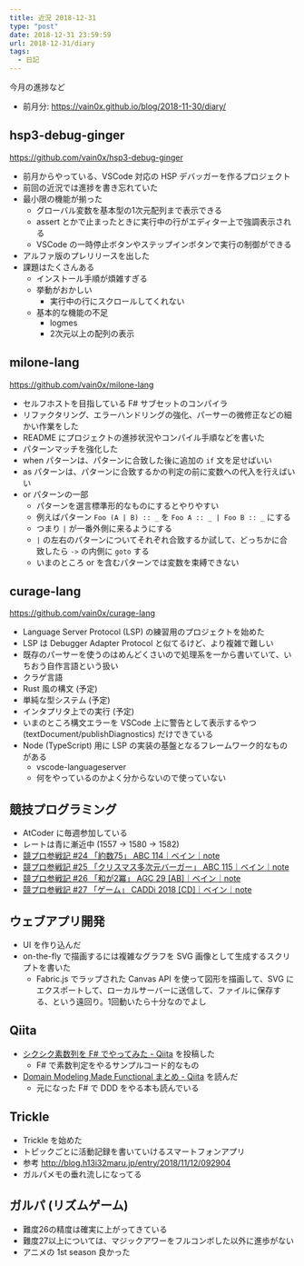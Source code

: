 ```yaml
---
title: 近況 2018-12-31
type: "post"
date: 2018-12-31 23:59:59
url: 2018-12-31/diary
tags:
  - 日記
---
```


今月の進捗など

<!--more-->

- 前月分: <https://vain0x.github.io/blog/2018-11-30/diary/>

## hsp3-debug-ginger

<https://github.com/vain0x/hsp3-debug-ginger>

- 前月からやっている、VSCode 対応の HSP デバッガーを作るプロジェクト
- 前回の近況では進捗を書き忘れていた
- 最小限の機能が揃った
    - グローバル変数を基本型の1次元配列まで表示できる
    - assert とかで止まったときに実行中の行がエディター上で強調表示される
    - VSCode の一時停止ボタンやステップインボタンで実行の制御ができる
- アルファ版のプレリリースを出した
- 課題はたくさんある
    - インストール手順が煩雑すぎる
    - 挙動がおかしい
        - 実行中の行にスクロールしてくれない
    - 基本的な機能の不足
        - logmes
        - 2次元以上の配列の表示

## milone-lang

<https://github.com/vain0x/milone-lang>

- セルフホストを目指している F# サブセットのコンパイラ
- リファクタリング、エラーハンドリングの強化、パーサーの微修正などの細かい作業をした
- README にプロジェクトの進捗状況やコンパイル手順などを書いた
- パターンマッチを強化した
- when パターンは、パターンに合致した後に追加の `if` 文を足せばいい
- as パターンは、パターンに合致するかの判定の前に変数への代入を行えばいい
- or パターンの一部
    - パターンを選言標準形的なものにするとやりやすい
    - 例えばパターン `Foo (A | B) :: _` を `Foo A :: _ | Foo B :: _` にする
    - つまり `|` が一番外側に来るようにする
    - `|` の左右のパターンについてそれぞれ合致するか試して、どっちかに合致したら `->` の内側に `goto` する
    - いまのところ or を含むパターンでは変数を束縛できない

## curage-lang

<https://github.com/vain0x/curage-lang>

- Language Server Protocol (LSP) の練習用のプロジェクトを始めた
- LSP は Debugger Adapter Protocol と似てるけど、より複雑で難しい
- 既存のパーサーを使うのはめんどくさいので処理系を一から書いていて、いちおう自作言語という扱い
- クラゲ言語
- Rust 風の構文 (予定)
- 単純な型システム (予定)
- インタプリタ上での実行 (予定)
- いまのところ構文エラーを VSCode 上に警告として表示するやつ (textDocument/publishDiagnostics) だけできている
- Node (TypeScript) 用に LSP の実装の基盤となるフレームワーク的なものがある
    - vscode-languageserver
    - 何をやっているのかよく分からないので使っていない

## 競技プログラミング

- AtCoder に毎週参加している
- レートは青に漸近中 (1557 → 1580 → 1582)
- [競プロ参戦記 #24 「約数75」 ABC 114｜ベイン｜note](https://note.mu/vain0x/n/ne88e557f5859)
- [競プロ参戦記 #25 「クリスマス多次元バーガー」 ABC 115｜ベイン｜note](https://note.mu/vain0x/n/n539b9a9ac173)
- [競プロ参戦記 #26 「和が2冪」  AGC 29 \[AB\]｜ベイン｜note](https://note.mu/vain0x/n/n6aa8c41c4b77)
- [競プロ参戦記 #27 「ゲーム」 CADDi 2018 \[CD\]｜ベイン｜note](https://note.mu/vain0x/n/nb6b19dd4245a)

## ウェブアプリ開発

- UI を作り込んだ
- on-the-fly で描画するには複雑なグラフを SVG 画像として生成するスクリプトを書いた
    - Fabric.js でラップされた Canvas API を使って図形を描画して、SVG にエクスポートして、ローカルサーバーに送信して、ファイルに保存する、という遠回り。1回動いたら十分なのでよし

## Qiita

- [シクシク素数列を F# でやってみた - Qiita](https://qiita.com/vain0x/items/8f8b6effb32cd68c22f3) を投稿した
    - F# で素数判定をやるサンプルコード的なもの
- [Domain Modeling Made Functional まとめ - Qiita](https://qiita.com/yasuabe2613/items/5ab33e103e4105630e4c) を読んだ
    - 元になった F# で DDD をやる本も読んでいる

## Trickle

- Trickle を始めた
- トピックごとに活動記録を書いていけるスマートフォンアプリ
- 参考 <http://blog.h13i32maru.jp/entry/2018/11/12/092904>
- ガルパメモの垂れ流しになってる

## ガルパ (リズムゲーム)

- 難度26の精度は確実に上がってきている
- 難度27以上については、マジックアワーをフルコンボした以外に進歩がない
- アニメの 1st season 良かった
